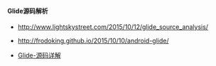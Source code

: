 #### Glide源码解析

- http://www.lightskystreet.com/2015/10/12/glide_source_analysis/
- http://frodoking.github.io/2015/10/10/android-glide/

- [Glide-源码详解](http://blog.csdn.net/yulyu/article/details/60331803)


